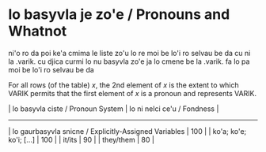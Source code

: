 # lo basyvla je zo'e / Pronouns and Whatnot
ni'o ro da poi ke'a cmima le liste zo'u lo re moi be lo'i ro selvau be da cu ni la .varik. cu djica curmi lo nu basyvla zo'e ja lo cmene be la .varik. fa lo pa moi be lo'i ro selvau be da

For all rows (of the table) $x$, the 2nd element of $x$ is the extent to which VARIK permits that the first element of $x$ is a pronoun and represents VARIK.

| lo basyvla ciste / Pronoun System	| lo ni nelci ce'u / Fondness	|
---	---
| lo gaurbasyvla snicne / Explicitly-Assigned Variables	| 100	|
| ko'a; ko'e; ko'i; [...]	| 100	|
| it/its	| 90	|
| they/them	| 80	|
